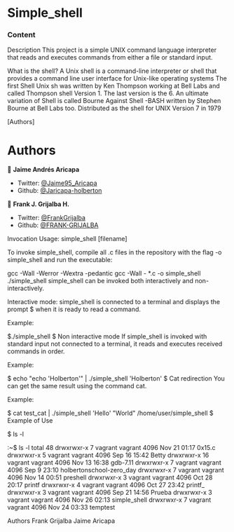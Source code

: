 # Simple_shell

### Content

Description
This project is a simple UNIX command language interpreter that reads and
executes commands from either a file or standard input.

What is the shell? A Unix shell is a command-line interpreter or shell that
provides a command line user interface for Unix-like operating systems The
first Shell Unix sh was written by Ken Thompson working at Bell Labs and
called Thompson shell Version 1. The last version is the 6. An ultimate
variation of Shell is called Bourne Against Shell -BASH written by
Stephen Bourne at Bell Labs too. Distributed as the shell for UNIX Version
7 in 1979

[Authors]
# Authors

 👤 **Jaime Andrés Aricapa**

- Twitter: [@Jaime95_Aricapa](https://twitter.com/Jaime95_Aricapa)
- Github: [@Jaricapa-holberton](https://github.com/Jaricapa-holberton)

👤 **Frank J. Grijalba H.**

- Twitter: [@FrankGrijalba](https://twitter.com/FrankGrijalba)
- Github: [@FRANK-GRIJALBA](https://github.com/FRANK-GRIJALBA)

Invocation
Usage: simple_shell [filename]

To invoke simple_shell, compile all .c files in the repository with the
flag -o simple_shell and run the executable:

gcc -Wall -Werror -Wextra -pedantic gcc -Wall - *.c -o simple_shell
./simple_shell
simple_shell can be invoked both interactively and non-interactively.

Interactive mode: simple_shell is connected to a terminal and displays the prompt
$ when it is ready to read a command.

Example:

$./simple_shell
$
Non interactive mode If simple_shell is invoked with standard input not connected
to a terminal, it reads and executes received commands in order.

Example:

$ echo "echo 'Holberton'" | ./simple_shell
'Holberton'
$
Cat redirection You can get the same result using the command cat.

Example:

$ cat test_cat | ./simple_shell
'Hello'
"World"
/home/user/simple_shell
$
Example of Use

$ ls -l

:~$ ls -l
total 48
drwxrwxr-x  7 vagrant vagrant 4096 Nov 21 01:17 0x15.c
drwxrwxr-x  5 vagrant vagrant 4096 Sep 16 15:42 Betty
drwxrwxr-x 16 vagrant vagrant 4096 Nov 13 16:38 gdb-7.11
drwxrwxr-x  7 vagrant vagrant 4096 Sep  9 23:10 holbertonschool-zero_day
drwxrwxr-x  7 vagrant vagrant 4096 Nov 14 00:51 preshell
drwxrwxr-x  3 vagrant vagrant 4096 Oct 28 20:17 printf
drwxrwxr-x  4 vagrant vagrant 4096 Oct 27 23:42 printf_
drwxrwxr-x  3 vagrant vagrant 4096 Sep 21 14:56 Prueba
drwxrwxr-x  3 vagrant vagrant 4096 Nov 26 02:13 simple_shell
drwxrwxr-x  7 vagrant vagrant 4096 Nov 24 03:33 temptest

Authors
Frank Grijalba
Jaime Aricapa
